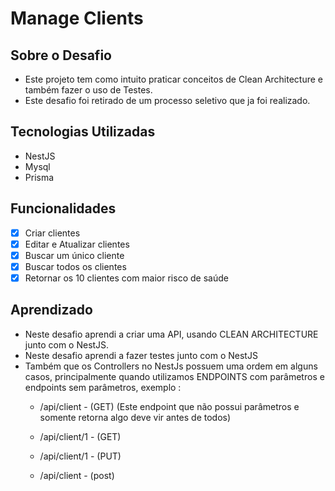 # Manage Clients

## Sobre o Desafio
- Este projeto tem como intuito praticar conceitos de Clean Architecture e também fazer o uso de Testes.
- Este desafio foi retirado de um processo seletivo que ja foi realizado.

## Tecnologias Utilizadas 
- NestJS
- Mysql
- Prisma

## Funcionalidades 
- [x] Criar clientes
- [x] Editar e Atualizar clientes
- [x] Buscar um único cliente
- [x] Buscar todos os clientes
- [x] Retornar os 10 clientes com maior risco de saúde

## Aprendizado
- Neste desafio aprendi a criar uma API, usando CLEAN ARCHITECTURE junto com o NestJS.
- Neste desafio aprendi a fazer testes junto com o NestJS
- Também que os Controllers no NestJs possuem uma ordem em alguns casos, principalmente quando utilizamos ENDPOINTS com parâmetros e endpoints sem parâmetros, exemplo :
  - /api/client - (GET) (Este endpoint que não possui parâmetros e somente retorna algo deve vir antes de todos)

  - /api/client/1 - (GET) 
  - /api/client/1 - (PUT) 
  - /api/client - (post) 
